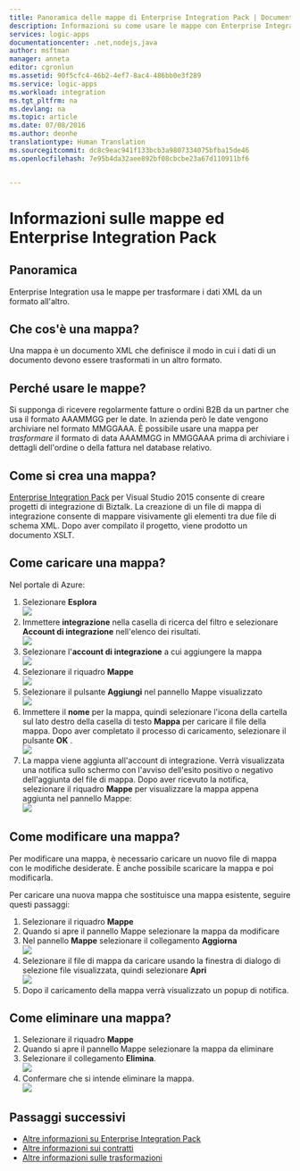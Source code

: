 ```yaml
---
title: Panoramica delle mappe di Enterprise Integration Pack | Documentazione Microsoft
description: Informazioni su come usare le mappe con Enterprise Integration Pack e le app per la logica
services: logic-apps
documentationcenter: .net,nodejs,java
author: msftman
manager: anneta
editor: cgronlun
ms.assetid: 90f5cfc4-46b2-4ef7-8ac4-486bb0e3f289
ms.service: logic-apps
ms.workload: integration
ms.tgt_pltfrm: na
ms.devlang: na
ms.topic: article
ms.date: 07/08/2016
ms.author: deonhe
translationtype: Human Translation
ms.sourcegitcommit: dc8c9eac941f133bcb3a9807334075bfba15de46
ms.openlocfilehash: 7e95b4da32aee892bf08cbcbe23a67d110911bf6


---
```

# <a name="learn-about-maps-and-the-enterprise-integration-pack"></a>Informazioni sulle mappe ed Enterprise Integration Pack
## <a name="overview"></a>Panoramica
Enterprise Integration usa le mappe per trasformare i dati XML da un formato all'altro. 

## <a name="what-is-a-map"></a>Che cos'è una mappa?
Una mappa è un documento XML che definisce il modo in cui i dati di un documento devono essere trasformati in un altro formato. 

## <a name="why-use-maps"></a>Perché usare le mappe?
Si supponga di ricevere regolarmente fatture o ordini B2B da un partner che usa il formato AAAMMGG per le date. In azienda però le date vengono archiviare nel formato MMGGAAA. È possibile usare una mappa per *trasformare* il formato di data AAAMMGG in MMGGAAA prima di archiviare i dettagli dell'ordine o della fattura nel database relativo.

## <a name="how-do-i-create-a-map"></a>Come si crea una mappa?
[Enterprise Integration Pack](logic-apps-enterprise-integration-overview.md "Informazioni su Enterprise Integration Pack") per Visual Studio 2015 consente di creare progetti di integrazione di Biztalk.  La creazione di un file di mappa di integrazione consente di mappare visivamente gli elementi tra due file di schema XML.  Dopo aver compilato il progetto, viene prodotto un documento XSLT.

## <a name="how-to-upload-a-map"></a>Come caricare una mappa?
Nel portale di Azure:  

1. Selezionare **Esplora**  
   ![](./media/logic-apps-enterprise-integration-overview/overview-1.png)    
2. Immettere **integrazione** nella casella di ricerca del filtro e selezionare **Account di integrazione** nell'elenco dei risultati.     
   ![](./media/logic-apps-enterprise-integration-overview/overview-2.png)  
3. Selezionare l'**account di integrazione** a cui aggiungere la mappa  
   ![](./media/logic-apps-enterprise-integration-overview/overview-3.png)  
4. Selezionare il riquadro **Mappe**  
   ![](./media/logic-apps-enterprise-integration-maps/map-1.png)  
5. Selezionare il pulsante **Aggiungi** nel pannello Mappe visualizzato  
   ![](./media/logic-apps-enterprise-integration-maps/map-2.png)  
6. Immettere il **nome** per la mappa, quindi selezionare l'icona della cartella sul lato destro della casella di testo **Mappa** per caricare il file della mappa. Dopo aver completato il processo di caricamento, selezionare il pulsante **OK** .  
   ![](./media/logic-apps-enterprise-integration-maps/map-3.png)  
7. La mappa viene aggiunta all'account di integrazione. Verrà visualizzata una notifica sullo schermo con l'avviso dell'esito positivo o negativo dell'aggiunta del file di mappa. Dopo aver ricevuto la notifica, selezionare il riquadro **Mappe** per visualizzare la mappa appena aggiunta nel pannello Mappe:    
   ![](./media/logic-apps-enterprise-integration-maps/map-4.png)  

## <a name="how-to-edit-a-map"></a>Come modificare una mappa?
Per modificare una mappa, è necessario caricare un nuovo file di mappa con le modifiche desiderate. È anche possibile scaricare la mappa e poi modificarla. 

Per caricare una nuova mappa che sostituisce una mappa esistente, seguire questi passaggi:  

1. Selezionare il riquadro **Mappe**  
2. Quando si apre il pannello Mappe selezionare la mappa da modificare  
3. Nel pannello **Mappe** selezionare il collegamento **Aggiorna**  
   ![](./media/logic-apps-enterprise-integration-maps/edit-1.png)   
4. Selezionare il file di mappa da caricare usando la finestra di dialogo di selezione file visualizzata, quindi selezionare **Apri**   
   ![](./media/logic-apps-enterprise-integration-maps/edit-2.png)   
5. Dopo il caricamento della mappa verrà visualizzato un popup di notifica.    

## <a name="how-to-delete-a-map"></a>Come eliminare una mappa?
1. Selezionare il riquadro **Mappe**  
2. Quando si apre il pannello Mappe selezionare la mappa da eliminare  
3. Selezionare il collegamento **Elimina**.    
   ![](./media/logic-apps-enterprise-integration-maps/delete.png)   
4. Confermare che si intende eliminare la mappa.  
   ![](./media/logic-apps-enterprise-integration-maps/delete-confirmation-1.png)   

## <a name="next-steps"></a>Passaggi successivi
* [Altre informazioni su Enterprise Integration Pack](logic-apps-enterprise-integration-overview.md "Informazioni su Enterprise Integration Pack")  
* [Altre informazioni sui contratti](../logic-apps/logic-apps-enterprise-integration-agreements.md "Informazioni sui contratti di Enterprise Integration")  
* [Altre informazioni sulle trasformazioni](logic-apps-enterprise-integration-transform.md "Informazioni sulle trasformazioni di Enterprise Integration")  




<!--HONumber=Jan17_HO3-->


